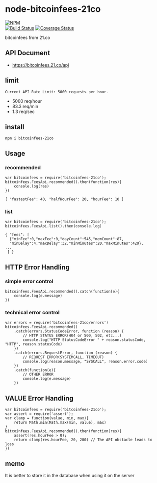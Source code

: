 # node-bitcoinfees-21co

[![NPM](https://nodei.co/npm/bitcoinfees-21co.png?downloads=true&downloadRank=true&stars=true)](https://nodei.co/npm/bitcoinfees-21co)  
[![Build Status](https://secure.travis-ci.org/you21979/node-bitcoinfees-21co.png?branch=master)](https://travis-ci.org/you21979/node-bitcoinfees-21co)
[![Coverage Status](https://coveralls.io/repos/github/you21979/node-bitcoinfees-21co/badge.svg?branch=master)](https://coveralls.io/github/you21979/node-bitcoinfees-21co?branch=master)

bitcoinfees from 21.co

## API Document

* https://bitcoinfees.21.co/api

## limit

```
Current API Rate Limit: 5000 requests per hour.
```

* 5000 req/hour
* 83.3 req/min
* 1.3 req/sec

## install

```
npm i bitcoinfees-21co
```

## Usage

### recommended

```
var bitcoinfees = require('bitcoinfees-21co');
bitcoinfees.FeesApi.recommended().then(function(res){
    console.log(res)
})
```

```
{ "fastestFee": 40, "halfHourFee": 20, "hourFee": 10 }
```

### list

```
var bitcoinfees = require('bitcoinfees-21co');
bitcoinfees.FeesApi.list().then(console.log)
```

```
{ "fees": [ 
  {"minFee":0,"maxFee":0,"dayCount":545,"memCount":87,
  "minDelay":4,"maxDelay":32,"minMinutes":20,"maxMinutes":420},
...
 ] }
```

## HTTP Error Handling

### simple error control

```
bitcoinfees.FeesApi.recommended().catch(function(e){
    console.log(e.message)
})
```

### technical error control

```
var errors = require('bitcoinfees-21co/errors')
bitcoinfees.FeesApi.recommended()
    .catch(errors.StatusCodeError, function (reason) {
        // HTTP STATUS ERROR(404 or 500, 502, etc...)
        console.log("HTTP StatusCodeError " + reason.statusCode, "HTTP", reason.statusCode)
    })
    .catch(errors.RequestError, function (reason) {
        // REQUEST ERROR(SYSTEMCALL, TIMEOUT)
        console.log(reason.message, "SYSCALL", reason.error.code)
    })
    .catch(function(e){
        // OTHER ERROR
        console.log(e.message)
    })
```

## VALUE Error Handling

```
var bitcoinfees = require('bitcoinfees-21co');
var assert = require('assert');
var clamp = function(value, min, max){
    return Math.min(Math.max(min, value), max)
}
bitcoinfees.FeesApi.recommended().then(function(res){
    assert(res.hourFee > 0);
    return clamp(res.hourFee, 20, 200) // The API obstacle leads to loss
})
```

## memo

It is better to store it in the database when using it on the server

